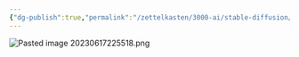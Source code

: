 ```yaml
---
{"dg-publish":true,"permalink":"/zettelkasten/3000-ai/stable-diffusion/tutorials/melhor-setup-para-inpainting/","created":"","updated":""}
---
```


![Pasted image 20230617225518.png](/img/user/00%20Metadata/03%20Attachments/Pasted%20image%2020230617225518.png)
